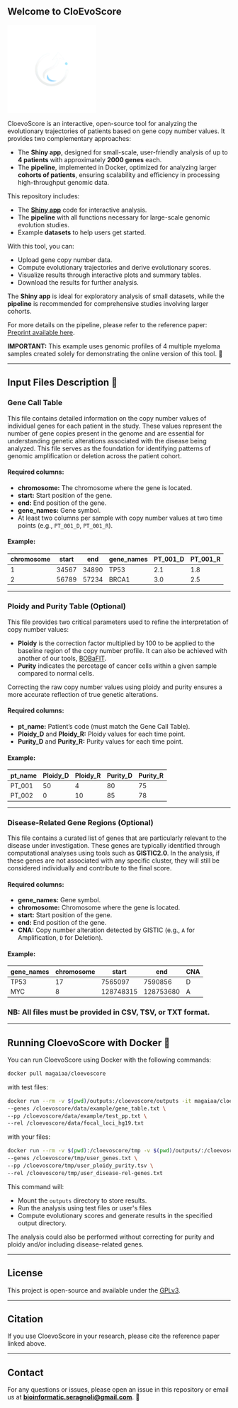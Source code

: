 ## Welcome to CloEvoScore
<div style="display: flex; align-items: center;">
  <img src="www/logo2.png" alt="CloevoScore Logo" width="200">
</div>

CloevoScore is an interactive, open-source tool for analyzing the evolutionary trajectories of patients based on gene copy number values. It provides two complementary approaches:

- The **Shiny app**, designed for small-scale, user-friendly analysis of up to **4 patients** with approximately **2000 genes** each.
- The **pipeline**, implemented in Docker, optimized for analyzing larger **cohorts of patients**, ensuring scalability and efficiency in processing high-throughput genomic data.

This repository includes:

- The [**Shiny app**](https://gmazz.shinyapps.io/CloEvoScore/) code for interactive analysis.
- The **pipeline** with all functions necessary for large-scale genomic evolution studies.
- Example **datasets** to help users get started.

With this tool, you can:

- Upload gene copy number data.
- Compute evolutionary trajectories and derive evolutionary scores.
- Visualize results through interactive plots and summary tables.
- Download the results for further analysis.

The **Shiny app** is ideal for exploratory analysis of small datasets, while the **pipeline** is recommended for comprehensive studies involving larger cohorts.

For more details on the pipeline, please refer to the reference paper:  
[Preprint available here](https://i.pinimg.com/originals/88/f5/aa/88f5aac99900cc1d075be33a06285db6.jpg).

**IMPORTANT:** This example uses genomic profiles of 4 multiple myeloma samples created solely for demonstrating the online version of this tool. 🧬

---

## Input Files Description 📂

### Gene Call Table
This file contains detailed information on the copy number values of individual genes for each patient in the study. These values represent the number of gene copies present in the genome and are essential for understanding genetic alterations associated with the disease being analyzed. This file serves as the foundation for identifying patterns of genomic amplification or deletion across the patient cohort.

#### Required columns:
- **chromosome:** The chromosome where the gene is located.
- **start:** Start position of the gene.
- **end:** End position of the gene.
- **gene_names:** Gene symbol.
- At least two columns per sample with copy number values at two time points (e.g., `PT_001_D`, `PT_001_R`).

#### Example:
| chromosome | start  | end    | gene_names | PT_001_D | PT_001_R |
|------------|--------|--------|------------|----------|----------|
| 1          | 34567  | 34890  | TP53       | 2.1      | 1.8      |
| 2          | 56789  | 57234  | BRCA1      | 3.0      | 2.5      |

---

### Ploidy and Purity Table (Optional)
This file provides two critical parameters used to refine the interpretation of copy number values:
- **Ploidy** is the correction factor multiplied by 100 to be applied to the baseline region of the copy number profile. It can also be achieved with another of our tools, [BOBaFIT](https://github.com/bioinformatic-seragnoli/BOBaFIT).
- **Purity** indicates the percetage of cancer cells within a given sample compared to normal cells.

Correcting the raw copy number values using ploidy and purity ensures a more accurate reflection of true genetic alterations.

#### Required columns:
- **pt_name:** Patient’s code (must match the Gene Call Table).
- **Ploidy_D** and **Ploidy_R:** Ploidy values for each time point.
- **Purity_D** and **Purity_R:** Purity values for each time point.

#### Example:
| pt_name  | Ploidy_D | Ploidy_R | Purity_D | Purity_R |
|----------|---------|---------|---------|---------|
| PT_001   | 50     | 4     | 80    | 75    |
| PT_002   | 0     | 10   | 85    | 78    |

---

### Disease-Related Gene Regions (Optional)
This file contains a curated list of genes that are particularly relevant to the disease under investigation. These genes are typically identified through computational analyses using tools such as **GISTIC2.0**. In the analysis, if these genes are not associated with any specific cluster, they will still be considered individually and contribute to the final score.

#### Required columns:
- **gene_names:** Gene symbol.
- **chromosome:** Chromosome where the gene is located.
- **start:** Start position of the gene.
- **end:** End position of the gene.
- **CNA:** Copy number alteration detected by GISTIC (e.g., `A` for Amplification, `D` for Deletion).

#### Example:
| gene_names | chromosome | start  | end    | CNA |
|-----------|----|--------|--------|-----|
| TP53      | 17 | 7565097 | 7590856 | D   |
| MYC       | 8  | 128748315 | 128753680 | A   |

### NB: All files must be provided in CSV, TSV, or TXT format.
---

## Running CloevoScore with Docker 🐳

You can run CloevoScore using Docker with the following commands:
```sh
docker pull magaiaa/cloevoscore
```
with test files:
```sh
docker run --rm -v $(pwd)/outputs:/cloevoscore/outputs -it magaiaa/cloevoscore \
--genes /cloevoscore/data/example/gene_table.txt \
--pp /cloevoscore/data/example/test_pp.txt \
--rel /cloevoscore/data/focal_loci_hg19.txt
```
with your files:
```sh
docker run --rm -v $(pwd):/cloevoscore/tmp -v $(pwd)/outputs/:/cloevoscore/outputs/ -it cloevoscore\
--genes /cloevoscore/tmp/user_genes.txt \
--pp /cloevoscore/tmp/user_ploidy_purity.tsv \
--rel /cloevoscore/tmp/user_disease-rel-genes.txt 
```

This command will:
- Mount the `outputs` directory to store results.
- Run the analysis using test files or user's files
- Compute evolutionary scores and generate results in the specified output directory.

The analysis could also be performed without correcting for purity and ploidy and/or including disease-related genes.

---

## License
This project is open-source and available under the [GPLv3](LICENSE).

---

## Citation
If you use CloevoScore in your research, please cite the reference paper linked above.

---

## Contact
For any questions or issues, please open an issue in this repository or email us at **bioinformatic.seragnoli@gmail.com**. 📩

